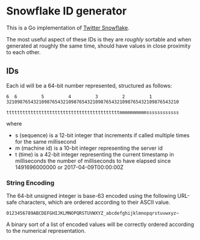 Snowflake ID generator
======================

This is a Go implementation of [Twitter Snowflake](https://blog.twitter.com/2010/announcing-snowflake).

The most useful aspect of these IDs is they are _roughly_ sortable and when generated
at roughly the same time, should have values in close proximity to each other.

IDs
---

Each id will be a 64-bit number represented, structured as follows:


```
6  6         5         4         3         2         1
3210987654321098765432109876543210987654321098765432109876543210

ttttttttttttttttttttttttttttttttttttttttttmmmmmmmmmmssssssssssss
```

where

* s (sequence) is a 12-bit integer that increments if called multiple times for the same millisecond
* m (machine id) is a 10-bit integer representing the server id
* t (time) is a 42-bit integer representing the current timestamp in milliseconds
  the number of milliseconds to have elapsed since 1491696000000 or 2017-04-09T00:00:00Z

### String Encoding

The 64-bit unsigned integer is base-63 encoded using the following URL-safe characters, which are ordered
according to their ASCII value.

```
0123456789ABCDEFGHIJKLMNOPQRSTUVWXYZ_abcdefghijklmnopqrstuvwxyz~
```

A binary sort of a list of encoded values will be correctly ordered according to the numerical representation.
